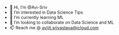 - 👋 Hi, I’m @Avi-Sriv
- 👀 I’m interested in Data Science Tips
- 🌱 I’m currently learning ML
- 💞️ I’m looking to collaborate on Data Science and ML
- 📫 Reach me @ avijit.srivastava@icloud.com

<!---
Avi-Sriv/Avi-Sriv is a ✨ special ✨ repository because its `README.md` (this file) appears on your GitHub profile.
You can click the Preview link to take a look at your changes.
--->

